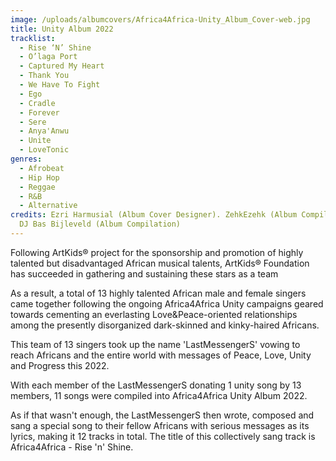 ```yaml
---
image: /uploads/albumcovers/Africa4Africa-Unity_Album_Cover-web.jpg
title: Unity Album 2022
tracklist:
  - Rise ‘N’ Shine
  - O’laga Port
  - Captured My Heart
  - Thank You
  - We Have To Fight
  - Ego
  - Cradle
  - Forever
  - Sere
  - Anya'Anwu
  - Unite
  - LoveTonic
genres:
  - Afrobeat
  - Hip Hop
  - Reggae
  - R&B
  - Alternative
credits: Ezri Harmusial (Album Cover Designer). ZehkEzehk (Album Compilation).
  DJ Bas Bijleveld (Album Compilation)
---
```

Following ArtKids® project for the sponsorship and promotion of highly talented but disadvantaged African musical talents,
ArtKids® Foundation has succeeded in gathering and sustaining these stars as a team

As a result, a total of 13 highly talented African male and female singers came together following the ongoing Africa4Africa Unity campaigns geared towards cementing an everlasting Love&Peace-oriented relationships among the presently disorganized dark-skinned and kinky-haired Africans.

This team of 13 singers took up the name 'LastMessengerS' vowing to reach Africans and the entire world with messages of Peace, Love, Unity and Progress this 2022.

With each member of the LastMessengerS donating 1 unity song by 13 members, 11 songs were compiled into Africa4Africa Unity Album 2022.

As if that wasn't enough, the LastMessengerS then wrote, composed and sang a special song to their fellow Africans with serious messages as its lyrics, making it 12 tracks in total. The title of this collectively sang track is Africa4Africa - Rise 'n' Shine.
